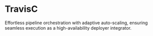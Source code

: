 # TravisC
Effortless pipeline orchestration with adaptive auto-scaling, ensuring seamless execution as a high-availability deployer integrator.
